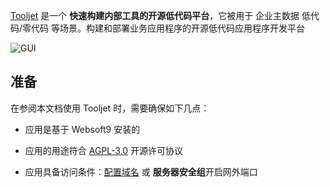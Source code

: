 [Tooljet](https://www.tooljet.com/) 是一个 **快速构建内部工具的开源低代码平台**，它被用于 企业主数据 低代码/零代码  等场景。构建和部署业务应用程序的开源低代码应用程序开发平台


![GUI](https://libs.websoft9.com/Websoft9/DocsPicture/zh/tooljet/tooljet-gui-websoft9.png)


## 准备

在参阅本文档使用 Tooljet 时，需要确保如下几点：

- 应用是基于 Websoft9 安装的

- 应用的用途符合 [AGPL-3.0](https://opensource.org/licenses/AGPL-3.0) 开源许可协议

- 应用具备访问条件：[配置域名](./domain-set) 或 **服务器安全组**开启网外端口